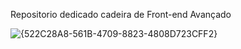 Repositorio dedicado cadeira de Front-end Avançado

![{522C28A8-561B-4709-8823-4808D723CFF2}](https://github.com/user-attachments/assets/56a9180f-9353-4b56-9a59-86e7b60931b1)
